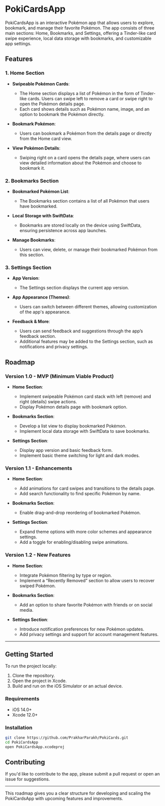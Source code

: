 # PokiCardsApp

PokiCardsApp is an interactive Pokémon app that allows users to explore, bookmark, and manage their favorite Pokémon. The app consists of three main sections: Home, Bookmarks, and Settings, offering a Tinder-like card swipe experience, local data storage with bookmarks, and customizable app settings.

## Features

### 1. **Home Section**
- **Swipeable Pokémon Cards**: 
  - The Home section displays a list of Pokémon in the form of Tinder-like cards. Users can swipe left to remove a card or swipe right to open the Pokémon details page.
  - Each card shows details such as Pokémon name, image, and an option to bookmark the Pokémon directly.
  
- **Bookmark Pokémon**: 
  - Users can bookmark a Pokémon from the details page or directly from the Home card view.
  
- **View Pokémon Details**: 
  - Swiping right on a card opens the details page, where users can view detailed information about the Pokémon and choose to bookmark it.

### 2. **Bookmarks Section**
- **Bookmarked Pokémon List**: 
  - The Bookmarks section contains a list of all Pokémon that users have bookmarked.
  
- **Local Storage with SwiftData**: 
  - Bookmarks are stored locally on the device using SwiftData, ensuring persistence across app launches.
  
- **Manage Bookmarks**: 
  - Users can view, delete, or manage their bookmarked Pokémon from this section.

### 3. **Settings Section**
- **App Version**: 
  - The Settings section displays the current app version.
  
- **App Appearance (Themes)**: 
  - Users can switch between different themes, allowing customization of the app's appearance.
  
- **Feedback & More**: 
  - Users can send feedback and suggestions through the app’s feedback section.
  - Additional features may be added to the Settings section, such as notifications and privacy settings.

## Roadmap

### Version 1.0 - MVP (Minimum Viable Product)
- **Home Section**:
  - Implement swipeable Pokémon card stack with left (remove) and right (details) swipe actions.
  - Display Pokémon details page with bookmark option.
  
- **Bookmarks Section**:
  - Develop a list view to display bookmarked Pokémon.
  - Implement local data storage with SwiftData to save bookmarks.
  
- **Settings Section**:
  - Display app version and basic feedback form.
  - Implement basic theme switching for light and dark modes.

### Version 1.1 - Enhancements
- **Home Section**:
  - Add animations for card swipes and transitions to the details page.
  - Add search functionality to find specific Pokémon by name.
  
- **Bookmarks Section**:
  - Enable drag-and-drop reordering of bookmarked Pokémon.
  
- **Settings Section**:
  - Expand theme options with more color schemes and appearance settings.
  - Add a toggle for enabling/disabling swipe animations.

### Version 1.2 - New Features
- **Home Section**:
  - Integrate Pokémon filtering by type or region.
  - Implement a “Recently Removed” section to allow users to recover swiped Pokémon.
  
- **Bookmarks Section**:
  - Add an option to share favorite Pokémon with friends or on social media.

- **Settings Section**:
  - Introduce notification preferences for new Pokémon updates.
  - Add privacy settings and support for account management features.

---

## Getting Started

To run the project locally:

1. Clone the repository.
2. Open the project in Xcode.
3. Build and run on the iOS Simulator or an actual device.

### Requirements
- iOS 14.0+
- Xcode 12.0+
  
### Installation

```bash
git clone https://github.com/PrakharParakh/PokiCards.git
cd PokiCardsApp
open PokiCardsApp.xcodeproj
```

## Contributing

If you'd like to contribute to the app, please submit a pull request or open an issue for suggestions.

---

This roadmap gives you a clear structure for developing and scaling the PokiCardsApp with upcoming features and improvements.
